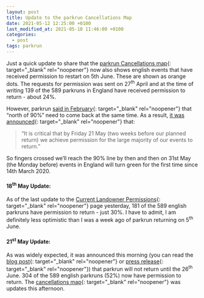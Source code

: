 ```yaml
---
layout: post
title: Update to the parkrun Cancellations Map
date: 2021-05-12 12:25:00 +0100
last_modified_at: 2021-05-18 11:46:00 +0100
categories:
  - post
tags: parkrun
---
```

Just a quick update to share that the [parkrun Cancellations map](https://josh.me.uk/parkrun-cancellations/){: target="_blank" rel="noopener"} now also shows english events that have received permission to restart on 5th June. These are shown as orange dots. The requests for permission was sent on 27<sup>th</sup> April and at the time of writing 139 of the 589 parkruns in England have received permission to return - about 24%.

However, parkrun [said in February](https://blog.parkrun.com/uk/2021/02/26/restarting-parkrun-in-england/){: target="_blank" rel="noopener"} that “north of 90%” need to come back at the same time. As a result, [it was announced](https://blog.parkrun.com/uk/2021/04/30/uk-update-30-april/){: target="_blank" rel="noopener"} that:

> “It is critical that by Friday 21 May (two weeks before our planned return) we achieve permission for the large majority of our events to return.”

So fingers crossed we’ll reach the 90% line by then and then on 31st May (the Monday before) events in England will turn green for the first time since 14th March 2020.

#### 18<sup>th</sup> May Update:

As of the last update to the [Current Landowner Permissions](https://blog.parkrun.com/uk/2021/04/30/current-landowner-permissions/){: target="_blank" rel="noopener"}&nbsp;page yesterday, 181 of the 589 english parkruns have permission to return - just 30%. I have to admit, I am definitely less optimistic than I was a week ago of parkrun returning on 5<sup>th</sup> June.

#### 21<sup>st</sup> May Update:

As was widely expected, it was announced this morning (you can read the [blog post](https://blog.parkrun.com/uk/2021/05/21/uk-update-21-may/){: target="_blank" rel="noopener"} or [press release](https://blog.parkrun.com/uk/2021/05/21/parkrun-to-delay-restart-of-5k-events-in-england/){: target="_blank" rel="noopener"}) that parkrun will not return until the 26<sup>th</sup> June. 304 of the 589 english parkruns (52%) now have permission to return. The [cancellations map](https://josh.me.uk/parkrun-cancellations/){: target="_blank" rel="noopener"} was updates this afternoon.

